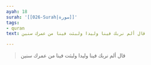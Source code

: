 ```yaml
---
ayah: 18
surah: '[[026-Surah|سورة]]'
tags:
- quran
text: قال ألم نربك فينا وليدا ولبثت فينا من عمرك سنين

---
```

> قال ألم نربك فينا وليدا ولبثت فينا من عمرك سنين
